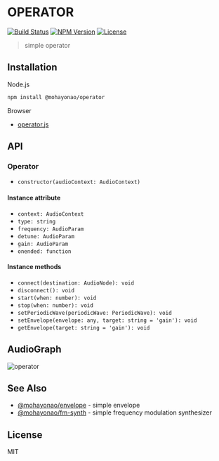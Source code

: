 # OPERATOR
[![Build Status](http://img.shields.io/travis/mohayonao/operator.svg?style=flat-square)](https://travis-ci.org/mohayonao/operator)
[![NPM Version](http://img.shields.io/npm/v/@mohayonao/operator.svg?style=flat-square)](https://www.npmjs.org/package/@mohayonao/operator)
[![License](http://img.shields.io/badge/license-MIT-brightgreen.svg?style=flat-square)](http://mohayonao.mit-license.org/)

> simple operator

## Installation

Node.js

```sh
npm install @mohayonao/operator
```

Browser

- [operator.js](https://raw.githubusercontent.com/mohayonao/operator/master/build/operator.js)

## API
### Operator
- `constructor(audioContext: AudioContext)`

#### Instance attribute
- `context: AudioContext`
- `type: string`
- `frequency: AudioParam`
- `detune: AudioParam`
- `gain: AudioParam`
- `onended: function`

#### Instance methods
- `connect(destination: AudioNode): void`
- `disconnect(): void`
- `start(when: number): void`
- `stop(when: number): void`
- `setPeriodicWave(periodicWave: PeriodicWave): void`
- `setEnvelope(envelope: any, target: string = 'gain'): void`
- `getEnvelope(target: string = 'gain'): void`

## AudioGraph

![operator](https://raw.githubusercontent.com/wiki/mohayonao/operator/images/operator.png)

## See Also
- [@mohayonao/envelope](https://github.com/mohayonao/envelope) - simple envelope
- [@mohayonao/fm-synth](https://github.com/mohayonao/fm-synth) - simple frequency modulation synthesizer

## License
MIT
